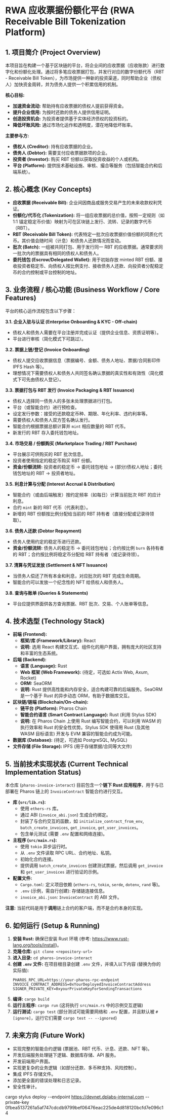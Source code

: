 # RWA 应收票据份额化平台 (RWA Receivable Bill Tokenization Platform)

## 1. 项目简介 (Project Overview)

本项目旨在构建一个基于区块链的平台，将企业间的应收票据（应收账款）进行数字化和份额化处理。通过将多笔应收票据打包，并发行对应的数字份额代币（RBT - Receivable Bill Token），为市场提供一种新的投资渠道，同时帮助企业（债权人）加快资金周转，并为债务人提供一个积累信用的机制。

**核心目标:**

*   **加速资金流动:** 帮助持有应收票据的债权人提前获得资金。
*   **提升企业信用:** 为按时还款的债务人提供信用证明。
*   **创造投资机会:** 为投资者提供基于实体经济债权的投资标的。
*   **降低坏账风险:** 通过市场化运作和透明度，潜在地降低坏账率。

**主要参与方:**

*   **债权人 (Creditor):** 持有应收票据的企业。
*   **债务人 (Debtor):** 需要支付应收票据款项的企业。
*   **投资者 (Investor):** 购买 RBT 份额以获取投资收益的个人或机构。
*   **平台 (Platform):** 提供技术基础设施、审核、撮合等服务（包括智能合约和后端系统）。

## 2. 核心概念 (Key Concepts)

*   **应收票据 (Receivable Bill):** 企业间因商品或服务交易产生的未来收款权利凭证。
*   **份额化/代币化 (Tokenization):** 将一组应收票据的总价值，按照一定规则（如 1:1 锚定稳定币价值）映射为可在区块链上发行、流转、记录的数字代币（RBT）。
*   **RBT (Receivable Bill Token):** 代表特定一批次应收票据价值份额的同质化代币。其价值会随时间（计息）和债务人还款情况而变动。
*   **批次 (Batch):** 一组被共同打包、用于发行同一 RBT 的应收票据。通常要求同一批次内的票据具有相同的债权人和债务人。
*   **委托钱包 (Escrow/Delegated Wallet):** 用于初始存放 minted RBT 份额、接收投资者稳定币、向债权人按比例支付、接收债务人还款、向投资者分配稳定币的合约控制或平台控制的地址。

## 3. 业务流程 / 核心功能 (Business Workflow / Core Features)

平台的核心运作流程包含以下步骤：

**3.1. 企业入驻与认证 (Enterprise Onboarding & KYC - Off-chain)**
*   债权人和债务人需要在平台注册并完成认证（提供企业信息、资质证明等）。
*   平台进行审核（简化模式下可跳过）。

**3.2. 票据上链/登记 (Invoice Onboarding)**
*   债权人提交应收票据信息（票据编号、金额、债务人地址、票据/合同影印件 IPFS Hash 等）。
*   理想情况下需要债权人和债务人共同签名确认票据的真实性和有效性（简化模式下可先由债权人登记）。

**3.3. 票据打包与 RBT 发行 (Invoice Packaging & RBT Issuance)**
*   债权人选择同一债务人的多张未处理票据进行打包。
*   平台（或智能合约）进行预检查。
*   设定发行参数：接受的还款稳定币种、期限、年化利率、违约利率等。
*   需要债权人和债务人双方签名确认发行。
*   智能合约根据票据总额计算并 `mint` 相应数量的 RBT 代币。
*   新发行的 RBT 存入委托钱包地址。

**3.4. 市场交易 / 份额购买 (Marketplace Trading / RBT Purchase)**
*   平台展示可供购买的 RBT 批次信息。
*   投资者使用指定的稳定币购买 RBT 份额。
*   **资金/份额流转:** 投资者的稳定币 -> 委托钱包地址 -> (部分)债权人地址；委托钱包地址的 RBT -> 投资者地址。

**3.5. 利息计算与分配 (Interest Accrual & Distribution)**
*   智能合约（或由后端触发）按约定频率（如每日）计算当前批次 RBT 的应计利息。
*   合约 `mint` 新的 RBT 代币（代表利息）。
*   新增的 RBT 份额按比例分配给当前的 RBT 持有者（直接分配或记录待领取）。

**3.6. 债务人还款 (Debtor Repayment)**
*   债务人使用约定的稳定币进行还款。
*   **资金/份额流转:** 债务人的稳定币 -> 委托钱包地址；合约按比例 `burn` 各持有者的 RBT；合约按比例将稳定币分配给 RBT 持有者（或记录待领）。

**3.7. 清算与凭证发放 (Settlement & NFT Issuance)**
*   当债务人偿还了所有本金和利息，对应批次的 RBT 完成生命周期。
*   智能合约可以发放一个纪念性的 NFT 给债权人和债务人。

**3.8. 查询与账单 (Queries & Statements)**
*   平台应提供界面供各方查询票据、RBT 批次、交易、个人账单等信息。

## 4. 技术选型 (Technology Stack)

*   **前端 (Frontend):**
    *   **框架/库 (Framework/Library):** React
    *   **说明:** 选用 React 构建交互式、组件化的用户界面，拥有庞大的社区支持和丰富的生态系统。
*   **后端 (Backend):**
    *   **语言 (Language):** Rust
    *   **Web 框架 (Web Framework):** (待定，可选如 Actix Web, Axum, Rocket)
    *   **ORM:** SeaORM
    *   **说明:** Rust 提供高性能和内存安全，适合构建可靠的后端服务。SeaORM 是一个基于 Rust 的异步动态 ORM，有助于数据库交互。
*   **区块链/链端 (Blockchain/On-chain):**
    *   **链平台 (Platform):** Pharos Chain
    *   **智能合约语言 (Smart Contract Language):** Rust (利用 Stylus SDK)
    *   **说明:** 在 Pharos Chain 上使用 Rust 编写智能合约，可以利用 WASM 的执行效率和 Rust 的安全性优势。Stylus SDK 使得用 Rust (及其他 WASM 目标语言) 开发与 EVM 兼容的智能合约成为可能。
*   **数据库 (Database):** (待定，可选如 PostgreSQL, MySQL)
*   **文件存储 (File Storage):** IPFS (用于存储票据/合同等大文件)

## 5. 当前技术实现状态 (Current Technical Implementation Status)

本仓库 (`pharos-invoice-interact`) 目前包含一个**链下 Rust 应用程序**，用于与已部署在 Pharos 链上的 `InvoiceContract` 智能合约进行交互。

*   **库 (`src/lib.rs`):**
    *   使用 `ethers-rs` 库。
    *   通过 ABI (`invoice_abi.json`) 生成合约绑定。
    *   封装了与合约交互的函数，如 `initialize_contract_from_env`, `batch_create_invoices`, `get_invoice`, `get_user_invoices`。
    *   包含单元测试 (需要 `.env` 配置和网络连接)。
*   **主程序 (`src/main.rs`):**
    *   使用 `tokio` 异步运行时。
    *   从 `.env` 文件读取 RPC URL、合约地址、私钥。
    *   初始化合约连接。
    *   提供调用 `batch_create_invoices` 创建测试票据，然后调用 `get_invoice` 和 `get_user_invoices` 进行验证的示例。
*   **配置文件:**
    *   `Cargo.toml`: 定义项目依赖 (`ethers-rs`, `tokio`, `serde`, `dotenv`, `rand` 等)。
    *   `.env` (示例，需自行创建): 存储链连接信息。
    *   `invoice_abi.json`: `InvoiceContract` 的 ABI 文件。

**注意:** 当前代码是用于**调用**链上合约的客户端，而不是合约本身的实现。

## 6. 如何运行 (Setup & Running)

1.  **安装 Rust:** 确保已安装 Rust 环境 (参考: <https://www.rust-lang.org/tools/install>)。
2.  **克隆仓库:** `git clone <repository-url>`
3.  **进入目录:** `cd pharos-invoice-interact`
4.  **创建 `.env` 文件:** 在项目根目录创建 `.env` 文件，并填入以下内容 (替换为你的实际值):
    ```dotenv
    PHAROS_RPC_URL=https://your-pharos-rpc-endpoint
    INVOICE_CONTRACT_ADDRESS=0xYourDeployedInvoiceContractAddress
    SIGNER_PRIVATE_KEY=0xyourPrivateKeyForSendingTransactions
    ```
5.  **编译:** `cargo build`
6.  **运行主程序:** `cargo run` (这将执行 `src/main.rs` 中的示例交互逻辑)
7.  **运行测试:** `cargo test` (部分测试可能需要网络和 `.env` 配置，并且默认被 `#[ignore]`，运行它们需要 `cargo test -- --ignored`)

## 7. 未来方向 (Future Work)

*   实现完整的智能合约逻辑 (票据池、RBT 代币、计息、还款、NFT 等)。
*   开发后端服务处理链下逻辑、数据库存储、API 服务。
*   开发前端用户界面。
*   实现更复杂的业务逻辑（如部分还款、多币种支持、风险控制）。
*   集成 IPFS 存储文件。
*   添加更全面的错误处理和日志记录。
*   安全性审计。



cargo stylus deploy --endpoint  https://devnet.dplabs-internal.com --private-key 0fbea5137261a5af747cdcdb9799bef06476eac225de4d818120bcfd7e096c14 
 

